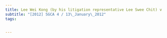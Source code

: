 ```yaml
---
title: Lee Wei Kong (by his litigation representative Lee Swee Chit) v Ng Siok Tong 
subtitle: "[2012] SGCA 4 / 13\_January\_2012"
tags:


---
```


